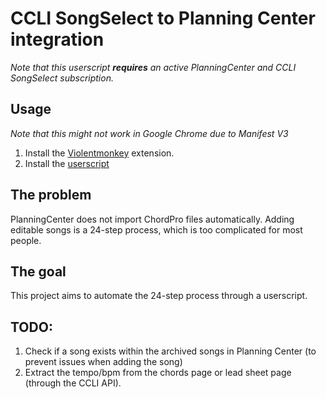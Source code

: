 # CCLI SongSelect to Planning Center integration

*Note that this userscript **requires** an active PlanningCenter and CCLI SongSelect subscription.*

## Usage

*Note that this might not work in Google Chrome due to Manifest V3*

1. Install the [Violentmonkey](https://violentmonkey.github.io/get-it/) extension.
2. Install the [userscript](https://github.com/Auxority/ccli-chordpro-to-planning-center/raw/refs/heads/main/index.user.js)

## The problem

PlanningCenter does not import ChordPro files automatically. Adding editable songs is a 24-step process, which is too complicated for most people.

## The goal

This project aims to automate the 24-step process through a userscript.

## TODO:

1. Check if a song exists within the archived songs in Planning Center (to prevent issues when adding the song)
2. Extract the tempo/bpm from the chords page or lead sheet page (through the CCLI API).
